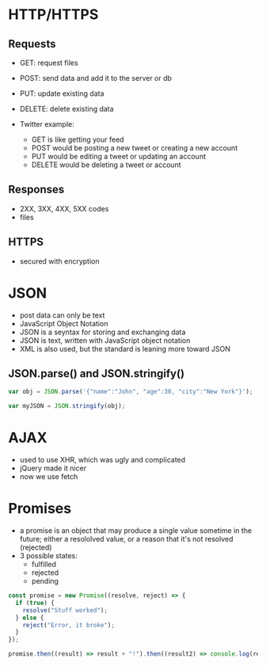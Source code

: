 # HTTP/HTTPS

## Requests

- GET: request files
- POST: send data and add it to the server or db
- PUT: update existing data
- DELETE: delete existing data

- Twitter example:
  - GET is like getting your feed
  - POST would be posting a new tweet or creating a new account
  - PUT would be editing a tweet or updating an account
  - DELETE would be deleting a tweet or account

## Responses

- 2XX, 3XX, 4XX, 5XX codes
- files

## HTTPS

- secured with encryption

# JSON

- post data can only be text
- JavaScript Object Notation
- JSON is a seyntax for storing and exchanging data
- JSON is text, written with JavaScript object notation
- XML is also used, but the standard is leaning more toward JSON

## JSON.parse() and JSON.stringify()

```js
var obj = JSON.parse('{"name":"John", "age":30, "city":"New York"}');

var myJSON = JSON.stringify(obj);
```

# AJAX

- used to use XHR, which was ugly and complicated
- jQuery made it nicer
- now we use fetch

# Promises

- a promise is an object that may produce a single value sometime in the future; either a resololved value, or a reason that it's not resolved (rejected)
- 3 possible states:
  - fulfilled
  - rejected
  - pending

```js
const promise = new Promise((resolve, reject) => {
  if (true) {
    resolve("Stuff worked");
  } else {
    reject("Error, it broke");
  }
});

promise.then((result) => result + "!").then((result2) => console.log(result2));
```
